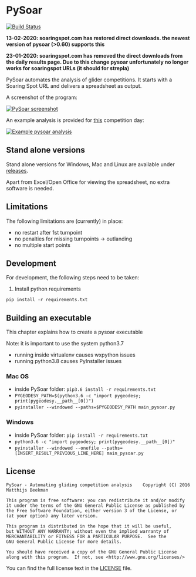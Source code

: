 # PySoar
[![Build Status](https://travis-ci.org/GliderGeek/PySoar.svg?branch=master)](https://travis-ci.org/GliderGeek/PySoar)

**13-02-2020: soaringspot.com has restored direct downloads. the newest version of pysoar (>0.60) supports this**

**23-01-2020: soaringspot.com has removed the direct downloads from the daily results page.
Due to this change pysoar unfortunately no longer works for soaringspot URLs (it should for strepla)**

PySoar automates the analysis of glider competitions. It starts with a Soaring Spot URL and delivers a spreadsheet as output.

A screenshot of the program:

[![PySoar screenshot](https://github.com/glidergeek/pysoar/raw/master/images/pysoar_screenshot_thumbnail.jpg)](https://github.com/glidergeek/pysoar/raw/master/images/pysoar_screenshot.png)

An example analysis is provided for [this](http://www.soaringspot.com/en/sallandse-tweedaagse-2014/results/club/task-1-on-2014-06-21/daily) competition day:

[![Example pysoar analysis](https://github.com/glidergeek/pysoar/raw/master/images/excel_logo.jpg)](https://github.com/glidergeek/pysoar/raw/master/example_analysis.xls)


## Stand alone versions
Stand alone versions for Windows, Mac and Linux are available under [releases](https://github.com/GliderGeek/PySoar/releases).

Apart from Excel/Open Office for viewing the spreadsheet, no extra software is needed.

## Limitations
The following limitations are (currently) in place:

- no restart after 1st turnpoint
- no penalties for missing turnpoints -> outlanding
- no multiple start points


## Development
For development, the following steps need to be taken:

1. Install python requirements

```
pip install -r requirements.txt
```

## Building an executable
This chapter explains how to create a pysoar executable

Note: it is important to use the system python3.7
- running inside virtualenv causes wxpython issues
- running python3.8 causes PyInstaller issues

### Mac OS
- inside PySoar folder: `pip3.6 install -r requirements.txt` 
- `PYGEODESY_PATH=$(python3.6 -c "import pygeodesy; print(pygeodesy.__path__[0])")`
- `pyinstaller --windowed --paths=$PYGEODESY_PATH main_pysoar.py`

### Windows
- inside PySoar folder: `pip install -r requirements.txt`
- `python3.6 -c "import pygeodesy; print(pygeodesy.__path__[0])"`
- `pyinstaller --windowed --onefile --paths=[INSERT_RESULT_PREVIOUS_LINE_HERE] main_pysoar.py`

## License

	PySoar - Automating gliding competition analysis	Copyright (C) 2016  Matthijs Beekman

    This program is free software: you can redistribute it and/or modify
    it under the terms of the GNU General Public License as published by
    the Free Software Foundation, either version 3 of the License, or
    (at your option) any later version.

    This program is distributed in the hope that it will be useful,
    but WITHOUT ANY WARRANTY; without even the implied warranty of
    MERCHANTABILITY or FITNESS FOR A PARTICULAR PURPOSE.  See the
    GNU General Public License for more details.

    You should have received a copy of the GNU General Public License
    along with this program.  If not, see <http://www.gnu.org/licenses/>


You can find the full license text in the [LICENSE](LICENSE) file.
